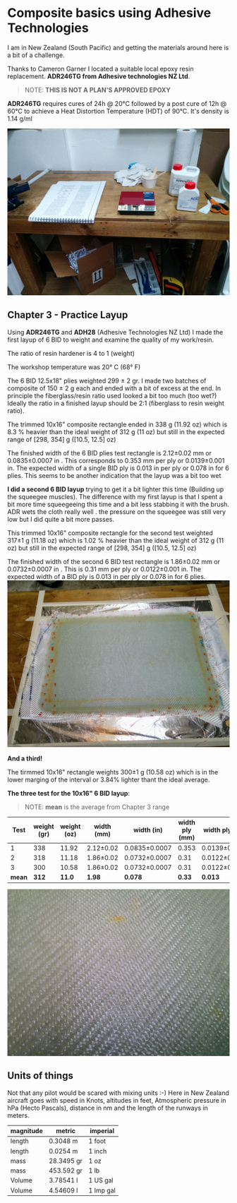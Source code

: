 # Composite basics using Adhesive Technologies

I am in New Zealand (South Pacific) and getting the materials around here is a bit of a challenge.

Thanks to Cameron Garner I located a suitable local epoxy resin replacement. __ADR246TG from Adhesive technologies NZ Ltd__.

>NOTE: __THIS IS NOT A PLAN'S APPROVED EPOXY__

__ADR246TG__ requires cures of 24h @ 20°C  followed by a post cure of 12h @ 60°C  to achieve a Heat Distortion Temperature (HDT) of 90°C. It's density is 1.14 g/ml

![ADR246TG](./img/IMG_20170218_171212.jpg)

##  Chapter 3 - Practice Layup
Using __ADR246TG__ and __ADH28__ (Adhesive Technologies NZ Ltd) I made the first layup of 6 BID to weight and examine the quality of my work/resin. 

The ratio of resin hardener is 4 to 1 (weight)

The workshop temperature was 20° C (68° F)

The 6 BID 12.5x18" plies weighted 299 ± 2 gr. I made two batches of composite of 150 ± 2 g each and ended with a bit of excess at the end. In principle the fiberglass/resin ratio used looked a bit too much (too wet?) Ideally the ratio in a finished layup should be 2:1 (fiberglass to resin weight ratio).


The trimmed 10x16" composite rectangle ended in 338 g (11.92 oz) which is 8.3 % heavier than the ideal weight of 312 g (11 oz) but still in the expected range of [298, 354] g ([10.5, 12.5] oz)

The finished width of the 6 BID plies test rectangle is 2.12±0.02 mm or 0.0835±0.0007 in . This corresponds to 0.353 mm per ply or 0.0139±0.001 in.
The expected width of a single BID ply is 0.013 in per ply or 0.078 in for 6 plies. This seems to be another indication that the layup was a bit too wet


__I did a second 6 BID layup__ trying to get it a bit lighter this time (Building up the squeegee muscles). The difference with my first layup is that I spent a bit more time squeegeeing this time and a bit less stabbing it with the brush. ADR wets the cloth really well . the pressure on the squeegee was still very low but I did quite a bit more passes.


This trimmed 10x16" composite rectangle for the second test weighted 317±1 g (11.18 oz) which is 1.02 % heavier than the ideal weight of 312 g (11 oz) but still in the expected range of [298, 354] g ([10.5, 12.5] oz)

The finished width of the second 6 BID test rectangle is 1.86±0.02 mm or 0.0732±0.0007 in . This is 0.31 mm per ply or 0.0122±0.001 in. The expected width of a BID ply is 0.013 in per ply or 0.078 in for 6 plies.
![layup](./img/IMG_20170225_161008.jpg)

__And a third!__

The tirmmed 10x16" rectangle weights 300±1 g (10.58 oz) which is in the lower marging of the interval or 3.84% lighter thant the ideal average.

**The three test for the 10x16" 6 BID layup**:

>NOTE: **mean** is the average from Chapter 3 range 

| Test     |  weight (gr) |  weight (oz) | width (mm) | width (in)   | width ply (mm) | width ply (in) |
|----------|------------  |--------------|------------|--------------|----------------|----------------|
| 1        | 338          | 11.92        | 2.12±0.02  | 0.0835±0.0007| 0.353          | 0.0139±0.001   |
| 2        | 318          | 11.18        | 1.86±0.02  | 0.0732±0.0007| 0.31           | 0.0122±0.001   |
| 3        | 300          | 10.58        | 1.86±0.02  | 0.0732±0.0007| 0.31           | 0.0122±0.001   |
| **mean** | **312**      | **11.0**     | **1.98**   | **0.078**    | **0.33**       | **0.013**      |

![close_up](./img/IMG_20170225_161030.jpg)
## Units of things

Not that any pilot would be scared with mixing units :-) Here in New Zealand aircraft goes with speed in Knots, altitudes in feet, Atmospheric pressure in hPa (Hecto Pascals), distance in nm and the length of the runways in meters.


| magnitude   |  metric    |  imperial |
|-------------|------------|-----------|
| length      | 0.3048 m   | 1 foot    |
| length      | 0.0254 m   | 1 inch    |
| mass        | 28.3495 gr | 1 oz      |
| mass        | 453.592 gr | 1 lb      |
| Volume      | 3.78541 l  | 1 US gal  |
| Volume      | 4.54609 l  | 1 Imp gal |
